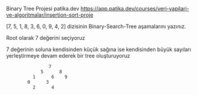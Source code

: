 Binary Tree Projesi patika.dev        https://app.patika.dev/courses/veri-yapilari-ve-algoritmalar/insertion-sort-proje

[7, 5, 1, 8, 3, 6, 0, 9, 4, 2] dizisinin Binary-Search-Tree aşamalarını yazınız.


Root olarak 7 değerini seçiyoruz


7 değerinin soluna kendisinden küçük sağına ise kendisinden büyük sayıları yerleştirmeye devam ederek bir tree oluşturuyoruz

                    7 
                 5      8    
              1      6    9 
            0      3
              2      4
              

